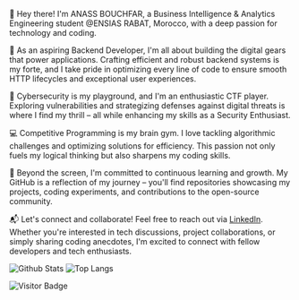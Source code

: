 👋 Hey there! I'm ANASS BOUCHFAR, a Business Intelligence & Analytics Engineering student @ENSIAS RABAT, Morocco, with a deep passion for technology and coding.

🚀 As an aspiring Backend Developer, I'm all about building the digital gears that power applications. Crafting efficient and robust backend systems is my forte, and I take pride in optimizing every line of code to ensure smooth HTTP lifecycles and exceptional user experiences.

🔐 Cybersecurity is my playground, and I'm an enthusiastic CTF player. Exploring vulnerabilities and strategizing defenses against digital threats is where I find my thrill – all while enhancing my skills as a Security Enthusiast.

💻 Competitive Programming is my brain gym. I love tackling algorithmic challenges and optimizing solutions for efficiency. This passion not only fuels my logical thinking but also sharpens my coding skills.

🌟 Beyond the screen, I'm committed to continuous learning and growth. My GitHub is a reflection of my journey – you'll find repositories showcasing my projects, coding experiments, and contributions to the open-source community.

📬 Let's connect and collaborate! Feel free to reach out via <a href="https://www.linkedin.com/in/anass-bouchfar" target="_blank">LinkedIn</a>. Whether you're interested in tech discussions, project collaborations, or simply sharing coding anecdotes, I'm excited to connect with fellow developers and tech enthusiasts.


![Github Stats](https://github-readme-stats.vercel.app/api?username=anassbouchfar&count_private=true&show_icons=true&include_all_commits=true)
![Top Langs](https://github-readme-stats.vercel.app/api/top-langs/?username=anassbouchfar&hide=TeX&layout=compact)

![Visitor Badge](https://visitor-badge.laobi.icu/badge?page_id=anassbouchfar)
